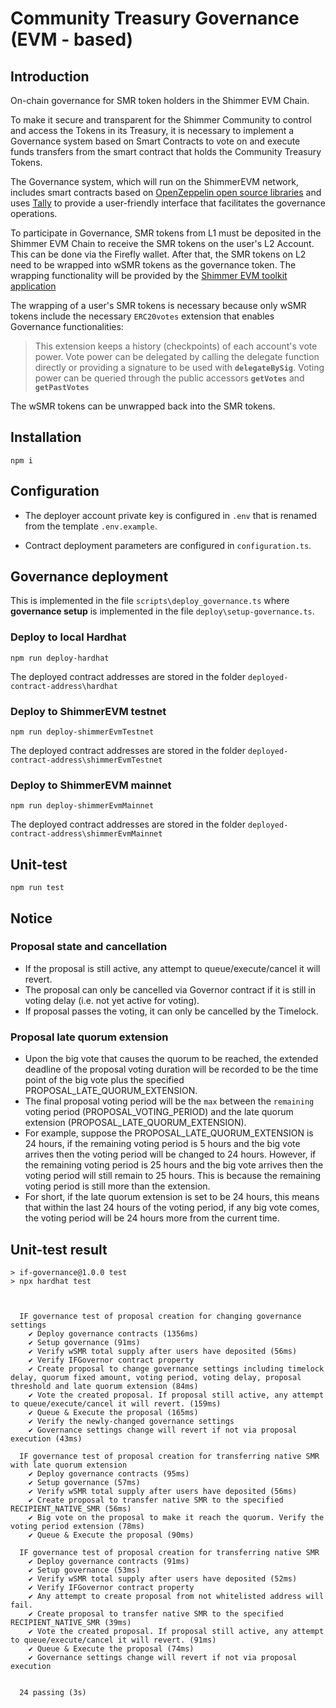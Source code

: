# Community Treasury Governance (EVM - based)

## Introduction

On-chain governance for SMR token holders in the Shimmer EVM Chain.

To make it secure and transparent for the Shimmer Community to control and access the Tokens in its Treasury, it is necessary to implement a Governance system based on Smart Contracts to vote on and execute funds transfers from the smart contract that holds the Community Treasury Tokens.

The Governance system, which will run on the ShimmerEVM network, includes smart contracts based on [OpenZeppelin open source libraries](https://github.com/OpenZeppelin/openzeppelin-contracts/tree/master/contracts/governance) and uses [Tally](https://www.tally.xyz/) to provide a user-friendly interface that facilitates the governance operations.

To participate in Governance, SMR tokens from L1 must be deposited in the Shimmer EVM Chain to receive the SMR tokens on the user's L2 Account. This can be done via the Firefly wallet.
After that, the SMR tokens on L2 need to be wrapped into wSMR tokens as the governance token. The wrapping functionality will be provided by the [Shimmer EVM toolkit application](https://evm-toolkit.evm.shimmer.network/)

The wrapping of a user's SMR tokens is necessary because only wSMR tokens include the necessary `ERC20votes` extension that enables Governance functionalities:

> This extension keeps a history (checkpoints) of each account's vote power. Vote power can be delegated by calling the delegate function directly or providing a signature to be used with **`delegateBySig`**. Voting power can be queried through the public accessors **`getVotes`** and **`getPastVotes`**

The wSMR tokens can be unwrapped back into the SMR tokens.

## Installation

`npm i`

## Configuration

- The deployer account private key is configured in `.env` that is renamed from the template `.env.example`.

- Contract deployment parameters are configured in `configuration.ts`.

## Governance deployment

This is implemented in the file `scripts\deploy_governance.ts` where **governance setup** is implemented in the file `deploy\setup-governance.ts`.

### Deploy to local Hardhat

`npm run deploy-hardhat`

The deployed contract addresses are stored in the folder `deployed-contract-address\hardhat`

### Deploy to ShimmerEVM testnet

`npm run deploy-shimmerEvmTestnet`

The deployed contract addresses are stored in the folder `deployed-contract-address\shimmerEvmTestnet`

### Deploy to ShimmerEVM mainnet

`npm run deploy-shimmerEvmMainnet`

The deployed contract addresses are stored in the folder `deployed-contract-address\shimmerEvmMainnet`

## Unit-test

`npm run test`

## Notice

### Proposal state and cancellation

- If the proposal is still active, any attempt to queue/execute/cancel it will revert.
- The proposal can only be cancelled via Governor contract if it is still in voting delay (i.e. not yet active for voting).
- If proposal passes the voting, it can only be cancelled by the Timelock.

### Proposal late quorum extension

- Upon the big vote that causes the quorum to be reached, the extended deadline of the proposal voting duration will be recorded
  to be the time point of the big vote plus the specified PROPOSAL_LATE_QUORUM_EXTENSION.
- The final proposal voting period will be the `max` between the `remaining` voting period (PROPOSAL_VOTING_PERIOD) and the late quorum extension (PROPOSAL_LATE_QUORUM_EXTENSION).
- For example, suppose the PROPOSAL_LATE_QUORUM_EXTENSION is 24 hours, if the remaining voting period is 5 hours and the big vote arrives then the voting period will be changed to 24 hours. However, if the remaining voting period is 25 hours and the big vote arrives then the voting period will still remain to 25 hours. This is because the remaining voting period is still more than the extension.
- For short, if the late quorum extension is set to be 24 hours, this means that within the last 24 hours of the voting period, if any big vote comes, the voting period will be 24 hours more from the current time.

## Unit-test result

```
> if-governance@1.0.0 test
> npx hardhat test



  IF governance test of proposal creation for changing governance settings
    ✔ Deploy governance contracts (1356ms)
    ✔ Setup governance (91ms)
    ✔ Verify wSMR total supply after users have deposited (56ms)
    ✔ Verify IFGovernor contract property
    ✔ Create proposal to change governance settings including timelock delay, quorum fixed amount, voting period, voting delay, proposal threshold and late quorum extension (84ms)
    ✔ Vote the created proposal. If proposal still active, any attempt to queue/execute/cancel it will revert. (159ms)
    ✔ Queue & Execute the proposal (165ms)
    ✔ Verify the newly-changed governance settings
    ✔ Governance settings change will revert if not via proposal execution (43ms)

  IF governance test of proposal creation for transferring native SMR with late quorum extension
    ✔ Deploy governance contracts (95ms)
    ✔ Setup governance (57ms)
    ✔ Verify wSMR total supply after users have deposited (56ms)
    ✔ Create proposal to transfer native SMR to the specified RECIPIENT_NATIVE_SMR (56ms)
    ✔ Big vote on the proposal to make it reach the quorum. Verify the voting period extension (78ms)
    ✔ Queue & Execute the proposal (90ms)

  IF governance test of proposal creation for transferring native SMR
    ✔ Deploy governance contracts (91ms)
    ✔ Setup governance (53ms)
    ✔ Verify wSMR total supply after users have deposited (52ms)
    ✔ Verify IFGovernor contract property
    ✔ Any attempt to create proposal from not whitelisted address will fail.
    ✔ Create proposal to transfer native SMR to the specified RECIPIENT_NATIVE_SMR (39ms)
    ✔ Vote the created proposal. If proposal still active, any attempt to queue/execute/cancel it will revert. (91ms)
    ✔ Queue & Execute the proposal (74ms)
    ✔ Governance settings change will revert if not via proposal execution


  24 passing (3s)
```
